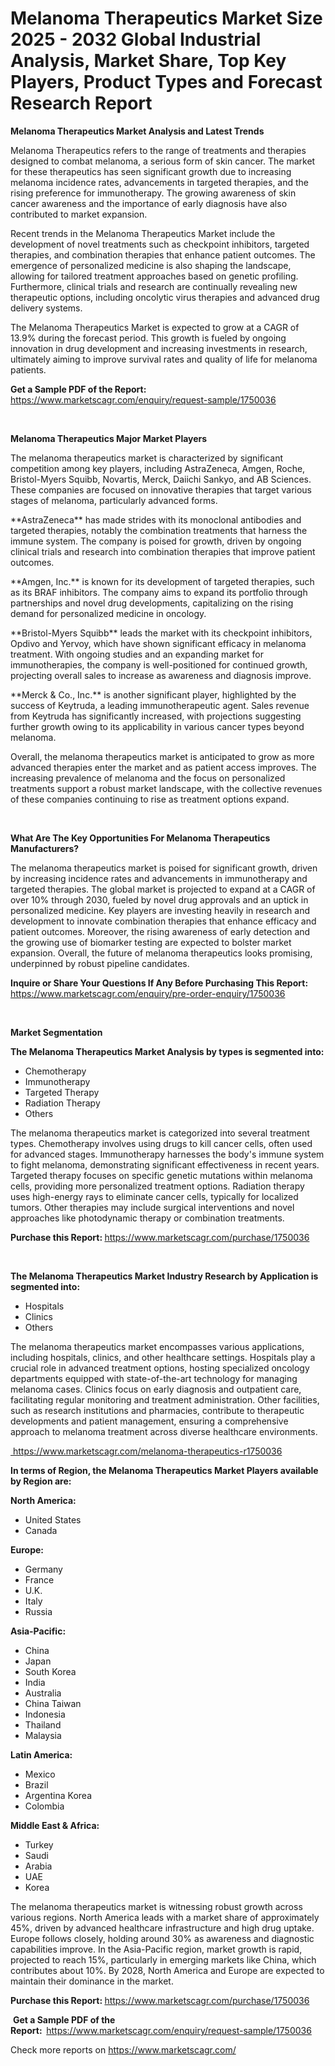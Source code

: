 <p><h1>Melanoma Therapeutics Market Size 2025 - 2032 Global Industrial Analysis, Market Share, Top Key Players, Product Types and Forecast Research Report</h1></p><p><strong>Melanoma Therapeutics Market Analysis and Latest Trends</strong></p>
<p><p>Melanoma Therapeutics refers to the range of treatments and therapies designed to combat melanoma, a serious form of skin cancer. The market for these therapeutics has seen significant growth due to increasing melanoma incidence rates, advancements in targeted therapies, and the rising preference for immunotherapy. The growing awareness of skin cancer awareness and the importance of early diagnosis have also contributed to market expansion.</p><p>Recent trends in the Melanoma Therapeutics Market include the development of novel treatments such as checkpoint inhibitors, targeted therapies, and combination therapies that enhance patient outcomes. The emergence of personalized medicine is also shaping the landscape, allowing for tailored treatment approaches based on genetic profiling. Furthermore, clinical trials and research are continually revealing new therapeutic options, including oncolytic virus therapies and advanced drug delivery systems.</p><p>The Melanoma Therapeutics Market is expected to grow at a CAGR of 13.9% during the forecast period. This growth is fueled by ongoing innovation in drug development and increasing investments in research, ultimately aiming to improve survival rates and quality of life for melanoma patients.</p></p>
<p><strong>Get a Sample PDF of the Report:&nbsp;</strong> <a href="https://www.marketscagr.com/enquiry/request-sample/1750036?utm_campaign=2513&utm_medium=2&utm_source=Github&utm_content=ia&utm_term=03032025&utm_id=melanoma-therapeutics">https://www.marketscagr.com/enquiry/request-sample/1750036</a></p>
<p>&nbsp;</p>
<p><strong>Melanoma Therapeutics Major Market Players</strong></p>
<p><p>The melanoma therapeutics market is characterized by significant competition among key players, including AstraZeneca, Amgen, Roche, Bristol-Myers Squibb, Novartis, Merck, Daiichi Sankyo, and AB Sciences. These companies are focused on innovative therapies that target various stages of melanoma, particularly advanced forms.</p><p>**AstraZeneca** has made strides with its monoclonal antibodies and targeted therapies, notably the combination treatments that harness the immune system. The company is poised for growth, driven by ongoing clinical trials and research into combination therapies that improve patient outcomes.</p><p>**Amgen, Inc.** is known for its development of targeted therapies, such as its BRAF inhibitors. The company aims to expand its portfolio through partnerships and novel drug developments, capitalizing on the rising demand for personalized medicine in oncology.</p><p>**Bristol-Myers Squibb** leads the market with its checkpoint inhibitors, Opdivo and Yervoy, which have shown significant efficacy in melanoma treatment. With ongoing studies and an expanding market for immunotherapies, the company is well-positioned for continued growth, projecting overall sales to increase as awareness and diagnosis improve.</p><p>**Merck & Co., Inc.** is another significant player, highlighted by the success of Keytruda, a leading immunotherapeutic agent. Sales revenue from Keytruda has significantly increased, with projections suggesting further growth owing to its applicability in various cancer types beyond melanoma.</p><p>Overall, the melanoma therapeutics market is anticipated to grow as more advanced therapies enter the market and as patient access improves. The increasing prevalence of melanoma and the focus on personalized treatments support a robust market landscape, with the collective revenues of these companies continuing to rise as treatment options expand.</p></p>
<p>&nbsp;</p>
<p><strong>What Are The Key Opportunities For Melanoma Therapeutics Manufacturers?</strong></p>
<p><p>The melanoma therapeutics market is poised for significant growth, driven by increasing incidence rates and advancements in immunotherapy and targeted therapies. The global market is projected to expand at a CAGR of over 10% through 2030, fueled by novel drug approvals and an uptick in personalized medicine. Key players are investing heavily in research and development to innovate combination therapies that enhance efficacy and patient outcomes. Moreover, the rising awareness of early detection and the growing use of biomarker testing are expected to bolster market expansion. Overall, the future of melanoma therapeutics looks promising, underpinned by robust pipeline candidates.</p></p>
<p><strong>Inquire or Share Your Questions If Any Before Purchasing This Report:</strong> <a href="https://www.marketscagr.com/enquiry/pre-order-enquiry/1750036?utm_campaign=2513&utm_medium=2&utm_source=Github&utm_content=ia&utm_term=03032025&utm_id=melanoma-therapeutics">https://www.marketscagr.com/enquiry/pre-order-enquiry/1750036</a></p>
<p>&nbsp;</p>
<p><strong>Market Segmentation</strong></p>
<p><strong>The Melanoma Therapeutics Market Analysis by types is segmented into:</strong></p>
<p><ul><li>Chemotherapy</li><li>Immunotherapy</li><li>Targeted Therapy</li><li>Radiation Therapy</li><li>Others</li></ul></p>
<p><p>The melanoma therapeutics market is categorized into several treatment types. Chemotherapy involves using drugs to kill cancer cells, often used for advanced stages. Immunotherapy harnesses the body's immune system to fight melanoma, demonstrating significant effectiveness in recent years. Targeted therapy focuses on specific genetic mutations within melanoma cells, providing more personalized treatment options. Radiation therapy uses high-energy rays to eliminate cancer cells, typically for localized tumors. Other therapies may include surgical interventions and novel approaches like photodynamic therapy or combination treatments.</p></p>
<p><strong>Purchase this Report:&nbsp;</strong><a href="https://www.marketscagr.com/purchase/1750036?utm_campaign=2513&utm_medium=2&utm_source=Github&utm_content=ia&utm_term=03032025&utm_id=melanoma-therapeutics">https://www.marketscagr.com/purchase/1750036</a></p>
<p>&nbsp;</p>
<p><strong>The Melanoma Therapeutics Market Industry Research by Application is segmented into:</strong></p>
<p><ul><li>Hospitals</li><li>Clinics</li><li>Others</li></ul></p>
<p><p>The melanoma therapeutics market encompasses various applications, including hospitals, clinics, and other healthcare settings. Hospitals play a crucial role in advanced treatment options, hosting specialized oncology departments equipped with state-of-the-art technology for managing melanoma cases. Clinics focus on early diagnosis and outpatient care, facilitating regular monitoring and treatment administration. Other facilities, such as research institutions and pharmacies, contribute to therapeutic developments and patient management, ensuring a comprehensive approach to melanoma treatment across diverse healthcare environments.</p></p>
<p><a href="https://www.marketscagr.com/melanoma-therapeutics-r1750036?utm_campaign=2513&utm_medium=2&utm_source=Github&utm_content=ia&utm_term=03032025&utm_id=melanoma-therapeutics">&nbsp;https://www.marketscagr.com/melanoma-therapeutics-r1750036</a></p>
<p><strong>In terms of Region, the Melanoma Therapeutics Market Players available by Region are:</strong></p>
<p>
    <p> <strong> North America: </strong>
        <ul>
            <li>United States</li>
            <li>Canada</li>
        </ul>
        </p> 
    <p> <strong> Europe: </strong>
        <ul>
            <li>Germany</li>
            <li>France</li>
            <li>U.K.</li>
            <li>Italy</li>
            <li>Russia</li>
        </ul>
        </p> 
    <p> <strong> Asia-Pacific: </strong>
        <ul>
            <li>China</li>
            <li>Japan</li>
            <li>South Korea</li>
            <li>India</li>
            <li>Australia</li>
            <li>China Taiwan</li>
            <li>Indonesia</li>
            <li>Thailand</li>
            <li>Malaysia</li>
        </ul>
        </p> 
    <p> <strong> Latin America: </strong>
        <ul>
            <li>Mexico</li>
            <li>Brazil</li>
            <li>Argentina Korea</li>
            <li>Colombia</li>
        </ul>
        </p> 
    <p> <strong> Middle East & Africa: </strong>
        <ul>
            <li>Turkey</li>
            <li>Saudi</li>
            <li>Arabia</li>
            <li>UAE</li>
            <li>Korea</li>
        </ul>
    </p>
    </p>
<p><p>The melanoma therapeutics market is witnessing robust growth across various regions. North America leads with a market share of approximately 45%, driven by advanced healthcare infrastructure and high drug uptake. Europe follows closely, holding around 30% as awareness and diagnostic capabilities improve. In the Asia-Pacific region, market growth is rapid, projected to reach 15%, particularly in emerging markets like China, which contributes about 10%. By 2028, North America and Europe are expected to maintain their dominance in the market.</p></p>
<p><strong>Purchase this Report: </strong><a href="https://www.marketscagr.com/purchase/1750036?utm_campaign=2513&utm_medium=2&utm_source=Github&utm_content=ia&utm_term=03032025&utm_id=melanoma-therapeutics">https://www.marketscagr.com/purchase/1750036</a></p>
<p>&nbsp;<strong>Get a Sample PDF of the Report:&nbsp;&nbsp;</strong><a href="https://www.marketscagr.com/enquiry/request-sample/1750036?utm_campaign=2513&utm_medium=2&utm_source=Github&utm_content=ia&utm_term=03032025&utm_id=melanoma-therapeutics">https://www.marketscagr.com/enquiry/request-sample/1750036</a></p>
<p><strong></strong></p>
<p>Check more reports on <a href="https://www.marketscagr.com/?utm_campaign=2513&utm_medium=2&utm_source=Github&utm_content=ia&utm_term=03032025&utm_id=melanoma-therapeutics">https://www.marketscagr.com/</a></p>